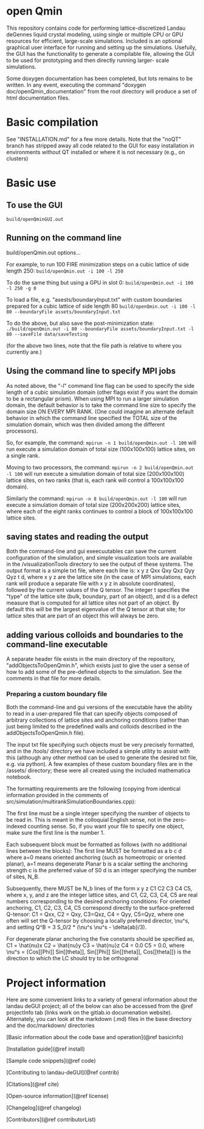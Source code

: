# open Qmin

This repository contains code for performing lattice-discretized Landau deGennes liquid crystal modeling,
using single or multiple CPU or GPU resources for efficient, large-scale simulations. Included is an optional
graphical user interface for running and setting up the simulations. Usefully, the GUI has the functionality
to generate a compilable file, allowing the GUI to be used for prototyping and then directly running larger-
scale simulations.

Some doxygen documentation has been completed, but lots remains to be written. In any
event, executing the command
"doxygen doc/openQmin_documentation"
from the root directory will produce a set of html documentation files.

# Basic compilation

See "INSTALLATION.md" for a few more details. Note that the "noQT" branch has stripped away all code
related to the GUI for easy installation in environments without QT installed or where it is not necessary (e.g., on clusters)

# Basic use

## To use the GUI

`build/openQminGUI.out`

## Running on the command line

build/openQmin.out options...

For example, to run 100 FIRE minimization steps on a cubic lattice of side length 250:
`build/openQmin.out -i 100 -l 250`

To do the same thing but using a GPU in slot 0:
`build/openQmin.out -i 100 -l 250 -g 0`

To load a file, e.g. "asests/boundaryInput.txt"  with custom boundaries prepared for a cubic lattice of side length 80
`build/openQmin.out -i 100 -l 80 --boundaryFile assets/boundaryInput.txt`

To do the above, but also save the post-minimization state:
`./build/openQmin.out -i 80 --boundaryFile assets/boundaryInput.txt -l 80 --saveFile data/saveTesting`

(for the above two lines, note that the file path is relative to where you currently are.)

## Using the command line to specify MPI jobs

As noted above, the "-l" command line flag can be used to specify the side length of a cubic simulation
domain (other flags exist if you want the domain to be a rectangular prism). When using MPI to run a larger
simulation domain, the default behavior is to take the command line size to specify the domain size ON EVERY
MPI RANK. (One could imagine an alternate default behavior in which the command line specified the TOTAL size of the
simulation domain, which was then divided among the different processors).

So, for example, the command: 
`mpirun -n 1 build/openQmin.out -l 100`
will run execute a simulation domain of total size (100x100x100) lattice sites, on a single rank.

Moving to two processors, the command: 
`mpirun -n 2 build/openQmin.out -l 100`
will run execute a simulation domain of total size (200x100x100) lattice sites, on two ranks (that
is, each rank will control a 100x100x100 domain). 

Similarly the command: 
`mpirun -n 8 build/openQmin.out -l 100`
will run execute a simulation domain of total size (200x200x200) lattice sites, where each of the
eight ranks continues to control a block of 100x100x100 lattice sites.

## saving states and reading the output

Both the command-line and gui exeecuutables can save the current configuration of the simulation, and simple visualization
tools are available in the /visualizationTools directory to see the output of these systems. The output format is a simple
txt file, where each line is:
x y z Qxx Qxy Qxz Qyy Qyz t d,
where x y z are the lattice site (in the case of MPI simulations, each rank will produce a separate 
file with x y z in absolute coordinates), followed by the current values of the Q tensor. The integer
t specifies the "type" of the lattice site (bulk, boundary, part of an object), and d is a defect
measure that is computed for all lattice sites not part of an object. By default this will be the largest
eigenvalue of the Q tensor at that site; for lattice sites that are part of an object this will always be zero.

## adding various colloids and boundaries to the command-line executable

A separate header file exists in the main directory of the repository, "addObjectsToOpenQmin.h", which exists just to
give the user a sense of how to add some of the pre-defined objects to the simulation. See the comments in that file for
more details.

### Preparing a custom boundary file

Both the command-line and gui versions of the executable have the ability to read in a user-prepared
file that can specify objects composed of arbitrary collections of lattice sites and anchoring conditions
(rather than just being limited to the predefined walls and colloids described in the addObjectsToOpenQmin.h file).


The input txt file specifying such objects must be very precisely formatted, and in the /tools/ directory
we have included a simple utility to assist with this (although any other method can be used to generate
the desired txt file, e.g. via python).  A few examples of these custom boundary files are in the /assets/
directory; these were all created using the included mathematica notebook.

The formatting requirements are the following (copying from
identical information provided in the comments of src/simulation/multirankSimulationBoundaries.cpp):

The first line must be a single integer specifying the number of objects to be read in.
This is meant in the colloquial English sense, not in the zero-indexed counting sense. So, if you want your file to specify one object, make sure the first line is the number 1.

Each subsequent block must be formatted as follows (with no additional lines between the blocks):
The first line MUST be formatted as
a b c d
where a=0 means oriented anchoring (such as homeotropic or oriented planar), a=1 means degenerate Planar
b is a scalar setting the anchoring strength
c is the preferred value of S0
d is an integer specifying the number of sites, N_B.

Subsequently, there MUST be N_b lines of the form 
x y z C1 C2 C3 C4 C5,
where x, y, and z are the integer lattice sites, and C1, C2, C3, C4, C5 are real numbers
corresponding to the desired anchoring conditions:
For oriented anchoring, C1, C2, C3, C4, C5 correspond directly to the surface-preferred Q-tensor:
C1 = Qxx, C2 = Qxy, C3=Qxz, C4 = Qyy, C5=Qyz,
where one often will set the Q-tensor by choosing a locally preferred director, \nu^s, and setting
Q^B = 3 S_0/2 * (\nu^s \nu^s - \delta{ab}/3).

For degenerate planar anchoring the five constants should be specified as,
C1 = \hat{nu}x
C2 = \hat{nu}y
C3 = \hat{nu}z
C4 = 0.0
C5 = 0.0,
where \nu^s = {Cos[\[Phi]] Sin[\[theta]], Sin[\[Phi]] Sin[\[theta]], Cos[\[theta]]}
is the direction to which the LC should try to be orthogonal

# Project information
Here are some convenient links to a variety of general information about the landau deGUI project; all
of the below can also be accessed from the @ref projectInfo tab (links work on the gitlab.io
documenation website). Alternately, you can look at the markdown (.md) files in the base directory and the doc/markdown/
directories

[Basic information about the code base and operation](@ref basicinfo)

[Installation guide](@ref install)

[Sample code snippets](@ref code)

[Contributing to landau-deGUI](@ref contrib)

[Citations](@ref cite)

[Open-source information](@ref license)

[Changelog](@ref changelog)

[Contributors](@ref contributorList)
